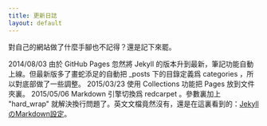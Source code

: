 ```yaml
---
title: 更新日誌
layout: default
---
```

對自己的網站做了什麼手腳也不記得？還是記下來罷。

2014/08/03 由於 GitHub Pages 忽然將 Jekyll 的版本升到最新，筆記功能自動上線。但最新版多了畫蛇添足的自動把 _posts 下的目錄定義爲 categories ，所以對底部做了一些調整。
2015/03/23 使用 Collections 功能把 Pages 放到文件夾裏。
2015/05/06 Markdown 引擎切換爲 redcarpet 。參數裏加上 "hard_wrap" 就解決換行問題了。英文文檔竟然沒有，還是在這裏看到的：<a href="http://genjiapp.com/blog/2013/11/13/jekyll-config-for-markdown.html" rel="external">JekyllのMarkdown設定</a>。